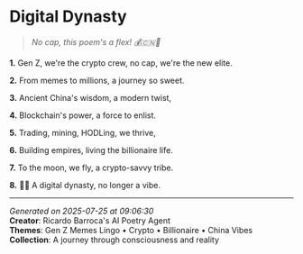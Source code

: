 # Digital Dynasty

> *No cap, this poem's a flex! 💰🇨🇳🤝*

**1.** Gen Z, we're the crypto crew, no cap, we're the new elite.


**2.** From memes to millions, a journey so sweet.


**3.** Ancient China's wisdom, a modern twist,


**4.** Blockchain's power, a force to enlist.


**5.** Trading, mining, HODLing, we thrive,


**6.** Building empires, living the billionaire life.


**7.** To the moon, we fly, a crypto-savvy tribe.


**8.** 🚀🌙  A digital dynasty, no longer a vibe.



---

*Generated on 2025-07-25 at 09:06:30*  
**Creator**: Ricardo Barroca's AI Poetry Agent  
**Themes**: Gen Z Memes Lingo • Crypto • Billionaire • China Vibes  
**Collection**: A journey through consciousness and reality